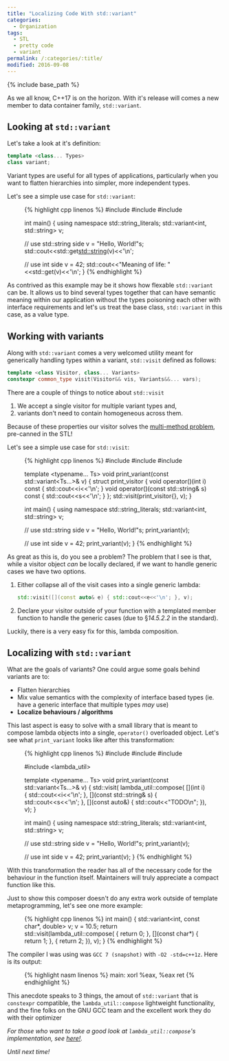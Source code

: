 ```yaml
---
title: "Localizing Code With std::variant"
categories:
  - Organization
tags:
  - STL
  - pretty code
  - variant
permalink: /:categories/:title/
modified: 2016-09-08
---
```


{% include base_path %}

As we all know, C++17 is on the horizon.  With it's release will comes a new member to data container family, `std::variant`.

## Looking at `std::variant`

Let's take a look at it's definition:

```cpp
template <class... Types>
class variant;
```

Variant types are useful for all types of applications, particularly when you want to flatten hierarchies into simpler, more independent types.

Let's see a simple use case for `std::variant`:

<figure class="lineno-container">
{% highlight cpp linenos %}
#include <iostream>
#include <string>
#include <variant>

int main() {
  using namespace std::string_literals;
  std::variant<int, std::string> v;

  // use std::string side
  v = "Hello, World!"s;
  std::cout<<std::get<std::string>(v)<<'\n';

  // use int side
  v = 42;
  std::cout<<"Meaning of life: "<<std::get<int>(v)<<'\n';
}
{% endhighlight %}
</figure>

As contrived as this example may be it shows how flexable `std::variant` can be.  It allows us to bind several types together that can have semantic meaning within our application without the types poisoning each other with interface requirements and let's us treat the base class, `std::variant` in this case, as a value type.

## Working with variants

Along with `std::variant` comes a very welcomed utility meant for generically handling types within a variant, `std::visit` defined as follows:

```cpp
template <class Visitor, class... Variants>
constexpr common_type visit(Visitor&& vis, Variants&&... vars);
```

There are a couple of things to notice about `std::visit`

1. We accept a single visitor for multiple variant types and,
2. variants don't need to contain homogeneous across them.

Because of these properties our visitor solves the [multi-method problem](https://en.wikipedia.org/wiki/Multiple_dispatch), pre-canned in the STL!

Let's see a simple use case for `std::visit`:

<figure class="lineno-container">
{% highlight cpp linenos %}
#include <iostream>
#include <string>
#include <variant>

template <typename... Ts>
void print_variant(const std::variant<Ts...>& v) {
  struct print_visitor {
    void operator()(int i)                const { std::cout<<i<<'\n'; }
    void operator()(const std::string& s) const { std::cout<<s<<'\n'; }
  };
  std::visit(print_visitor{}, v);
}

int main() {
  using namespace std::string_literals;
  std::variant<int, std::string> v;

  // use std::string side
  v = "Hello, World!"s;
  print_variant(v);

  // use int side
  v = 42;
  print_variant(v);
}
{% endhighlight %}
</figure>

As great as this is, do you see a problem?  The problem that I see is that, while a visitor object _can_ be locally declared, if we want to handle generic cases we have two options.

1. Either collapse all of the visit cases into a single generic lambda:

    ```cpp
    std::visit([](const auto& e) { std::cout<<e<<'\n'; }, v);
    ```

2. Declare your visitor outside of your function with a templated member function to handle the generic cases (due to &sect;_14.5.2.2_ in the standard).

Luckily, there is a very easy fix for this, lambda composition.

## Localizing with `std::variant`

What are the goals of variants?  One could argue some goals behind variants are to:

* Flatten hierarchies
* Mix value semantics with the complexity of interface based types (ie. have a generic interface that multiple types _may_ use)
* **Localize behaviours / algorithms**

This last aspect is easy to solve with a small library that is meant to compose lambda objects into a single, `operator()` overloaded object.  Let's see what `print_variant` looks like after this transformation:

<figure class="lineno-container">

{% highlight cpp linenos %}
#include <iostream>
#include <string>
#include <variant>

#include <lambda_util>

template <typename... Ts>
void print_variant(const std::variant<Ts...>& v) {
  std::visit(
    lambda_util::compose(
      [](int i)                { std::cout<<i<<'\n';  },
      [](const std::string& s) { std::cout<<s<<'\n';  },
      [](const auto&)          { std::cout<<"TODO\n"; }),
    v);
}

int main() {
  using namespace std::string_literals;
  std::variant<int, std::string> v;

  // use std::string side
  v = "Hello, World!"s;
  print_variant(v);

  // use int side
  v = 42;
  print_variant(v);
}
{% endhighlight %}

</figure>

With this transformation the reader has all of the necessary code for the behaviour in the function itself.  Maintainers will truly appreciate a compact function like this.

Just to show this composer doesn't do any extra work outside of template metaprogramming, let's see one more example:

<figure class="lineno-container">

{% highlight cpp linenos %}
int main() {
  std::variant<int, const char*, double> v;
  v = 10.5;
  return std::visit(lambda_util::compose([](double) { return 0; }, [](const char*) { return 1; }, [](auto) { return 2; }), v);
}
{% endhighlight %}

</figure>

The compiler I was using was `GCC 7 (snapshot)` with `-O2 -std=c++1z`.  Here is its output:

<figure class="lineno-container">

{% highlight nasm linenos %}
main:
  xorl  %eax, %eax
  ret
{% endhighlight %}

</figure>

This anecdote speaks to 3 things, the amout of `std::variant` that is `constexpr` compatible, the `lambda_util::compose` lightweight functionality, and the fine folks on the GNU GCC team and the excellent work they do with their optimizer <i class='fa fa-smile-o' />

For those who want to take a good look at `lambda_util::compose`'s implementation, see [here!](https://gist.github.com/cdacamar/584c6d43a9cca1ccffec3b36ad5dfe3f).

Until next time! <i class='fa fa-thumbs-up' />